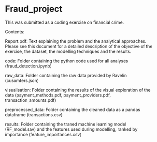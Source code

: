 # Fraud_project
This was submitted as a coding exercise on financial crime.

Contents:

Report.pdf: 
Text explaining the problem and the analytical approaches.
Please see this document for a detailed description of the objective of the exercise, the dataset, the modelling techniques and the results.

code: 
Folder containing the python code used for all analyses (fraud_detection.ipynb)

raw_data: 
Folder containing the raw data provided by Ravelin (cusomters.json)

visualisation: 
Folder containing the results of the visual exploration of the data
(payment_methods.pdf, payment_providers.pdf, transaction_amounts.pdf)

preprocessed_data: 
Folder containing the cleaned data as a pandas dataframe (transactions.csv)

results: 
Folder containing the traned machine learning model (RF_model.sav) 
and the features used during modelling, ranked by importance (feature_importances.csv) 



